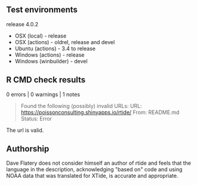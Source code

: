 ## Test environments

release 4.0.2

* OSX (local) - release
* OSX (actions) - oldrel, release and devel
* Ubuntu (actions) - 3.4 to release
* Windows (actions) - release
* Windows (winbuilder) - devel

## R CMD check results

0 errors | 0 warnings | 1 notes

> Found the following (possibly) invalid URLs:
  URL: https://poissonconsulting.shinyapps.io/rtide/
    From: README.md
    Status: Error

The url is valid.

## Authorship

Dave Flatery does not consider himself an author of rtide
and feels that the language in the description, acknowledging "based on" code and using NOAA data that was translated for XTide, is accurate and appropriate. 
